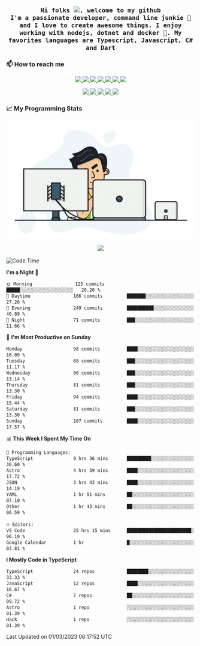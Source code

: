 <h3 align="center">
  <samp>
  Hi folks <img src="https://user-images.githubusercontent.com/42378118/110234147-e3259600-7f4e-11eb-95be-0c4047144dea.gif" width="25">, welcome to my github
  <br/>
  I'm a passionate developer, command line junkie 🧬 and I love to create awesome things. I enjoy working with nodejs, dotnet and docker 🐳. My favorites languages are Typescript, Javascript, C# and Dart
  </samp>
</h3>

### 📫 How to reach me

<p align="center">
 <a href="https://buster95.github.io">
  <img src="https://img.shields.io/badge/buster95-%23206A5D.svg?&style=flat" />
 </a>

 <a href="https://www.linkedin.com/in/walter-corrales">
  <img src="https://img.shields.io/badge/Linkedin-%230077B5.svg?&style=flat&logo=linkedin&logoColor=white" />
 </a>

 <a href="mailto:corraleswalter@live.com">
  <img src="https://img.shields.io/badge/Microsoft-%23F65314.svg?&style=flat&logo=Microsoft" />
 </a>

 <a href="https://join.skype.com/invite/sHS1s5NqCXhJ">
  <img src="https://img.shields.io/badge/Skype-%2300AFF0.svg?&style=flat&logo=skype&logoColor=white" />
 </a>

 <a href="mailto:walter.r.corrales@gmail.com">
  <img src="https://img.shields.io/badge/Gmail-%23C14438.svg?&style=flat&logo=Gmail&logoColor=white" />
 </a>

 <a href="https://wa.me/50585154220">
  <img src="https://img.shields.io/badge/Whatsapp-%2300BFA5.svg?&style=flat&logo=Whatsapp&logoColor=white" />
 </a>

 <a href="https://t.me/KingBuster95">
  <img src="https://img.shields.io/badge/Telegram-%230088cc.svg?&style=flat&logo=Telegram&logoColor=white" />
 </a>
</p>

<p align="center">
  <a href="https://buster95.github.io">
    <img src="https://badges.pufler.dev/visits/buster95/buster95?style=flat&color=green&logo=github">
  </a>
  <a href="https://buster95.github.io">
    <img src="https://badges.pufler.dev/years/buster95?style=flat&color=green&logo=github">
  </a>
  <a href="https://buster95.github.io">
    <img src="https://badges.pufler.dev/repos/buster95?style=flat&color=green&logo=github">
  </a>
  <a href="https://buster95.github.io">
    <img src="https://badges.pufler.dev/gists/buster95?style=flat&color=green&logo=github">
  </a>
  <a href="https://buster95.github.io">
    <img src="https://badges.pufler.dev/commits/monthly/buster95?style=flat&color=green&logo=github">
  </a>
</p>

### 📈 My Programming Stats

<p align="center">
 <img src="https://github.com/buster95/buster95/blob/master/assets/coder.gif" alt="Coder GIF" style="max-width:500px">
</p>

<p align = "center">
  <img src="https://github-readme-stats.vercel.app/api?username=buster95&count_private=true&show_icons=true&theme=tokyonight&line_height=30&hide_border=true">
</p>

<!--START_SECTION:waka-->
![Code Time](http://img.shields.io/badge/Code%20Time-2%2C480%20hrs%2029%20mins-blue)

**I'm a Night 🦉** 

```text
🌞 Morning                123 commits         █████░░░░░░░░░░░░░░░░░░░░   20.20 % 
🌆 Daytime                166 commits         ███████░░░░░░░░░░░░░░░░░░   27.26 % 
🌃 Evening                249 commits         ██████████░░░░░░░░░░░░░░░   40.89 % 
🌙 Night                  71 commits          ███░░░░░░░░░░░░░░░░░░░░░░   11.66 % 
```
📅 **I'm Most Productive on Sunday** 

```text
Monday                   98 commits          ████░░░░░░░░░░░░░░░░░░░░░   16.09 % 
Tuesday                  68 commits          ███░░░░░░░░░░░░░░░░░░░░░░   11.17 % 
Wednesday                80 commits          ███░░░░░░░░░░░░░░░░░░░░░░   13.14 % 
Thursday                 81 commits          ███░░░░░░░░░░░░░░░░░░░░░░   13.30 % 
Friday                   94 commits          ████░░░░░░░░░░░░░░░░░░░░░   15.44 % 
Saturday                 81 commits          ███░░░░░░░░░░░░░░░░░░░░░░   13.30 % 
Sunday                   107 commits         ████░░░░░░░░░░░░░░░░░░░░░   17.57 % 
```


📊 **This Week I Spent My Time On** 

```text
💬 Programming Languages: 
TypeScript               9 hrs 36 mins       █████████░░░░░░░░░░░░░░░░   36.60 % 
Astro                    4 hrs 39 mins       ████░░░░░░░░░░░░░░░░░░░░░   17.72 % 
JSON                     3 hrs 43 mins       ████░░░░░░░░░░░░░░░░░░░░░   14.19 % 
YAML                     1 hr 51 mins        ██░░░░░░░░░░░░░░░░░░░░░░░   07.10 % 
Other                    1 hr 43 mins        ██░░░░░░░░░░░░░░░░░░░░░░░   06.59 % 

🔥 Editors: 
VS Code                  25 hrs 15 mins      ████████████████████████░   96.19 % 
Google Calendar          1 hr                █░░░░░░░░░░░░░░░░░░░░░░░░   03.81 % 
```

**I Mostly Code in TypeScript** 

```text
TypeScript               24 repos            ████████░░░░░░░░░░░░░░░░░   33.33 % 
JavaScript               12 repos            ████░░░░░░░░░░░░░░░░░░░░░   16.67 % 
C#                       7 repos             ██░░░░░░░░░░░░░░░░░░░░░░░   09.72 % 
Astro                    1 repo              ░░░░░░░░░░░░░░░░░░░░░░░░░   01.39 % 
Hack                     1 repo              ░░░░░░░░░░░░░░░░░░░░░░░░░   01.39 % 
```




 Last Updated on 01/03/2023 06:17:52 UTC
<!--END_SECTION:waka-->

